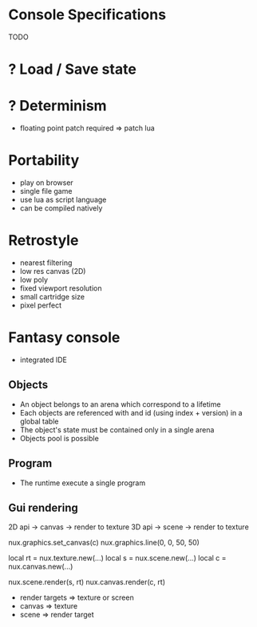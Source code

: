 # Console Specifications

TODO

# ? Load / Save state
# ? Determinism
- floating point patch required => patch lua
# Portability
- play on browser
- single file game
- use lua as script language
- can be compiled natively
# Retrostyle
- nearest filtering
- low res canvas (2D)
- low poly
- fixed viewport resolution
- small cartridge size
- pixel perfect
# Fantasy console
- integrated IDE

## Objects

- An object belongs to an arena which correspond to a lifetime
- Each objects are referenced with and id (using index + version) in a global table
- The object's state must be contained only in a single arena
- Objects pool is possible

## Program

- The runtime execute a single program

## Gui rendering

2D api -> canvas -> render to texture
3D api -> scene  -> render to texture

nux.graphics.set_canvas(c)
nux.graphics.line(0, 0, 50, 50)

local rt = nux.texture.new(...)
local s  = nux.scene.new(...)
local c  = nux.canvas.new(...)

nux.scene.render(s, rt)
nux.canvas.render(c, rt)

- render targets => texture or screen
- canvas => texture
- scene => render target
